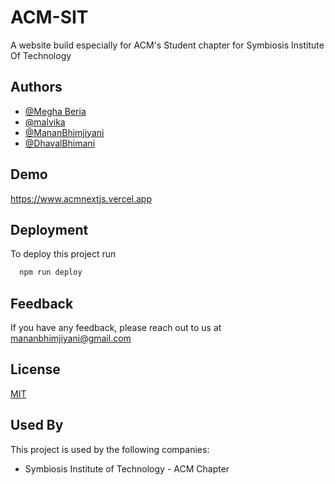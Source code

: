 
# ACM-SIT

A website build especially for ACM's Student chapter for Symbiosis Institute Of Technology


## Authors

- [@Megha Beria](https://github.com/beriamegha8)
- [@malvika](https://github.com/Malvericus)
- [@MananBhimjiyani](https://www.github.com/mananbhimjiyani)
- [@DhavalBhimani](https://www.github.com/DhavalBhimani44)


## Demo

https://www.acmnextjs.vercel.app


## Deployment

To deploy this project run

```bash
  npm run deploy
```


## Feedback

If you have any feedback, please reach out to us at mananbhimjiyani@gmail.com


## License

[MIT](https://choosealicense.com/licenses/mit/)


## Used By

This project is used by the following companies:

- Symbiosis Institute of Technology - ACM Chapter

